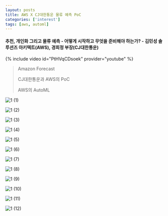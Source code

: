 ```yaml
---
layout: posts
title: AWS X CJ대한통운 물류 예측 PoC 
categories: ['interest']
tags: [aws, automl]
---
```


#### 추천, 개인화 그리고 물류 예측 - 어떻게 시작하고 무엇을 준비해야 하는가? - 김민성 솔루션즈 아키텍트(AWS), 경희정 부장(CJ대한통운)

{% include video id="PtHVqCDsoek" provider="youtube" %}

> Amazon Forecast
> 
> CJ대한통운과 AWS의 PoC
> 
> AWS의 AutoML

![1 (1)](https://user-images.githubusercontent.com/86539195/135284174-fc970d4f-d48b-43b0-8be6-bde76337fcb9.png)

![1 (2)](https://user-images.githubusercontent.com/86539195/135283294-1f3d4fe0-6fec-460b-b38e-9d88fa310fa9.png)

![1 (3)](https://user-images.githubusercontent.com/86539195/135283298-1d4fd673-3f13-4dd4-818a-bf4086060500.png)

![1 (4)](https://user-images.githubusercontent.com/86539195/135283301-4d6b58ae-6870-41b6-92ce-9f2ac56abdd5.png)

![1 (5)](https://user-images.githubusercontent.com/86539195/135283303-3266c616-340a-41ad-a845-458bf9c9d664.png)

![1 (6)](https://user-images.githubusercontent.com/86539195/135283306-15167df4-0e7b-42f2-a623-85b0fcf6c7e1.png)

![1 (7)](https://user-images.githubusercontent.com/86539195/135283310-d9f3e86b-a596-4854-870e-e57d55035faf.png)

![1 (8)](https://user-images.githubusercontent.com/86539195/135283312-2c823a67-cb52-4e50-9c0c-0b4fcc0c6cd8.png)

![1 (9)](https://user-images.githubusercontent.com/86539195/135283315-a39e7c7f-3af3-4284-b19d-ccf863e4ca3d.png)

![1 (10)](https://user-images.githubusercontent.com/86539195/135283317-6acb1a71-a895-4a4e-ae1d-6e47b4100bb2.png)

![1 (11)](https://user-images.githubusercontent.com/86539195/135283321-2db24ab2-4acf-49dc-a010-5d97bda086d4.png)

![1 (12)](https://user-images.githubusercontent.com/86539195/135283326-d0e96698-0fd4-4273-b5e3-28645c3747c8.png)
